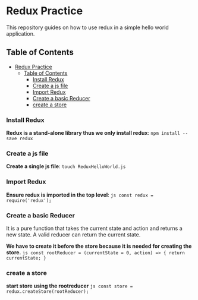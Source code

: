 # Redux Practice

This repository guides on how to use redux in a simple hello world application.

## Table of Contents

- [Redux Practice](#redux-practice)
  - [Table of Contents](#table-of-contents)
    - [Install Redux](#install-redux)
    - [Create a js file](#create-a-js-file)
    - [Import Redux](#import-redux)
    - [Create a basic Reducer](#create-a-basic-reducer)
    - [create a store](#create-a-store)

### Install Redux

**Redux is a stand-alone library thus we only install redux**:
    ```
    npm install --save redux
    ```
    

### Create a js file

**Create a single js file**:
    ```
    touch ReduxHelloWorld.js
    ```
    

### Import Redux

**Ensure redux is imported in the top level**:
    ```js
    const redux = require('redux');
    ```
    

### Create a basic Reducer

It is a pure function that takes the current state and action and returns a new state. A valid reducer can return the current state. 

**We have to create it before the store because it is needed for creating the store.**
    ```js
        const rootReducer = (currentState = 0, action) => {
        return currentState;
    }
    ```


### create a store

**start store using the rootreducer**
    ```js
    const store = redux.createStore(rootReducer);
    ```
    


